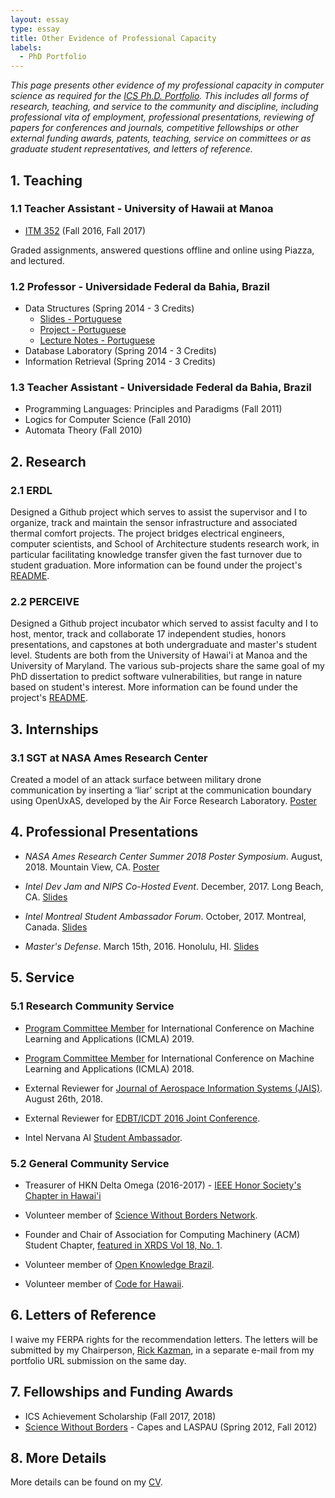```yaml
---
layout: essay    
type: essay    
title: Other Evidence of Professional Capacity  
labels:  
  - PhD Portfolio
---
```


*This page presents other evidence of my professional capacity in computer science as required for the [ICS Ph.D. Portfolio](http://www.ics.hawaii.edu/academics/graduate-degree-programs/ph-d-in-ics/#phd-portfolio). This includes all forms of research, teaching, and service to the community and discipline, including professional vita of employment, professional presentations, reviewing of papers for conferences and journals, competitive fellowships or other external funding awards, patents, teaching, service on committees or as graduate student representatives, and letters of reference.*

## 1. Teaching

### 1.1 Teacher Assistant - University of Hawaii at Manoa

* [ITM 352](http://itm-vm.shidler.hawaii.edu/itm352/) (Fall 2016, Fall 2017)

Graded assignments, answered questions offline and online using Piazza, and lectured. 

### 1.2 Professor - Universidade Federal da Bahia, Brazil 

* Data Structures (Spring 2014 - 3 Credits)
   * [Slides - Portuguese](https://drive.google.com/drive/folders/1APtcGl-Ke398oCX6IgFl9B1teuWDzODZ?usp=sharing)    
   * [Project - Portuguese](https://drive.google.com/drive/folders/1A0RSPAFqyyIVpr85gwaMSTypNmc6KcFe?usp=sharing) 
   * [Lecture Notes - Portuguese](https://drive.google.com/drivefolders/1zZIUfYS4DgfcXNOaay38nEHVkiAwn2DL?usp=sharing)
* Database Laboratory (Spring 2014 - 3 Credits) 
* Information Retrieval (Spring 2014 - 3 Credits)

### 1.3 Teacher Assistant - Universidade Federal da Bahia, Brazil 

 * Programming Languages: Principles and Paradigms (Fall 2011)
 * Logics for Computer Science (Fall 2010)
 * Automata Theory (Fall 2010)


## 2. Research

### 2.1 ERDL

Designed a Github project which serves to assist the supervisor and I to organize, track and maintain the sensor infrastructure and associated thermal comfort projects. The project bridges electrical engineers, computer scientists, and School of Architecture students research work, in particular facilitating knowledge transfer given the fast turnover due to student graduation. More information can be found under the project's [README](https://erdl.github.io).

### 2.2 PERCEIVE 

Designed a Github project incubator which served to assist faculty and I to host, mentor, track and collaborate 17 independent studies, honors presentations, and capstones at both undergraduate and master's student level. Students are both from the University of Hawai'i at Manoa and the University of Maryland. The various sub-projects share the same goal of my PhD dissertation to predict software vulnerabilities, but range in nature based on student's interest. More information can be found under the project's [README](https://github.com/sailuh/perceive).

## 3. Internships

### 3.1 SGT at NASA Ames Research Center

Created a model of an attack surface between military drone communication by inserting a ‘liar’ script at the communication boundary using OpenUxAS, developed by the Air Force Research Laboratory. [Poster](https://drive.google.com/file/d/1yM4KJfl88xqxkJX7t4OBWPvHG9e6y4go/view?usp=sharing)

## 4. Professional Presentations

* _NASA Ames Research Center Summer 2018 Poster Symposium_. August, 2018. Mountain View, CA. [Poster](https://drive.google.com/file/d/1yM4KJfl88xqxkJX7t4OBWPvHG9e6y4go/view?usp=sharing) 

* _Intel Dev Jam and NIPS Co-Hosted Event_. December, 2017. Long Beach, CA. [Slides](https://docs.google.com/presentation/d/1w15EsAkNGakcM8bAt4DWC_zl3A_MvhMs4HZWsXKcmGc/edit?usp=sharing) 

* _Intel Montreal Student Ambassador Forum_. October, 2017. Montreal, Canada. [Slides](https://docs.google.com/presentation/d/15Bgx07oeKV6JCd0Ma0TSUiiIzY0uFrw_1dl7A5bj4zk/edit?usp=sharing) 

* _Master's Defense_. March 15th, 2016. Honolulu, HI. [Slides](https://docs.google.com/presentation/d/1mbiXtc1KFw2f-efUEkrwEuepceGJJ-iFXjgLf6bnCvU/edit?usp=sharing)

## 5. Service

### 5.1 Research Community Service

* [Program Committee Member](https://www.icmla-conference.org/icmla19/pcm.html) for International Conference on Machine Learning and Applications (ICMLA) 2019.

* [Program Committee Member](https://www.icmla-conference.org/icmla18/pcm.html) for International Conference on Machine Learning and Applications (ICMLA) 2018.

* External Reviewer for [Journal of Aerospace Information Systems (JAIS)](https://arc.aiaa.org/jais/about). August 26th, 2018.

* External Reviewer for [EDBT/ICDT 2016 Joint Conference](http://edbticdt2016.labri.fr/?EDBT16_Committee).

* Intel Nervana AI [Student Ambassador](https://software.intel.com/en-us/blogs/2018/12/18/ai-student-ambassador-carlos-paradis-applying-ai-concepts-to-cybersecurity-and).
 
### 5.2 General Community Service

* Treasurer of HKN Delta Omega (2016-2017) - [IEEE Honor Society's Chapter in Hawai'i](http://hknhawaii.weebly.com/alumni.html)

* Volunteer member of [Science Without Borders Network](http://www.cienciasemfronteiras.gov.br/web/csf/views/-/journal_content/56_INSTANCE_VF2v/214072/5107869).

* Founder and Chair of Association for Computing Machinery (ACM) Student Chapter, [featured in XRDS Vol 18, No. 1](https://xrds.acm.org/article.cfm?aid=2000781).

* Volunteer member of [Open Knowledge Brazil](http://gastosabertos.org).

* Volunteer member of [Code for Hawaii](https://github.com/CodeforHawaii/ethics).

## 6. Letters of Reference

I waive my FERPA rights for the recommendation letters. The letters will be submitted by my Chairperson, [Rick Kazman](http://shidler.hawaii.edu/itm/directory/rick-kazman), in a separate e-mail from my portfolio URL submission on the same day.

## 7. Fellowships and Funding Awards 

 * ICS Achievement Scholarship (Fall 2017, 2018)
 * [Science Without Borders](https://en.wikipedia.org/wiki/Ci%C3%AAncia_sem_Fronteiras) - Capes and LASPAU (Spring 2012, Fall 2012)

## 8. More Details

More details can be found on my [CV](https://carlosparadis.github.io/bio/).
